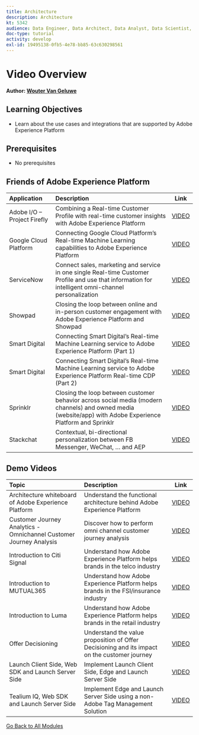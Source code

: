 ```yaml
---
title: Architecture
description: Architecture
kt: 5342
audience: Data Engineer, Data Architect, Data Analyst, Data Scientist, Orchestration Engineer, BI Expert, Marketer
doc-type: tutorial
activity: develop
exl-id: 19495138-0fb5-4e78-bb85-63c630298561
---
```

# Video Overview

**Author: [Wouter Van Geluwe](https://www.linkedin.com/in/woutervangeluwe/)**

## Learning Objectives

- Learn about the use cases and integrations that are supported by Adobe Experience Platform

## Prerequisites

- No prerequisites

## Friends of Adobe Experience Platform

| Application| Description     | Link | 
|:-------------|:-------------| :---------------:|
|Adobe I/O – Project Firefly| Combining a Real-time Customer Profile with real-time customer insights with Adobe Experience Platform| [VIDEO](https://video.tv.adobe.com/v/36637?quality=12&learn=on)|
|Google Cloud Platform|Connecting Google Cloud Platform’s Real-time Machine Learning capabilities to Adobe Experience Platform |[VIDEO](https://video.tv.adobe.com/v/36638?quality=12&learn=on)|
|ServiceNow| Connect sales, marketing and service in one single Real-time Customer Profile and use that information for intelligent omni-channel personalization|[VIDEO](https://video.tv.adobe.com/v/39483?quality=12&learn=on) |
|Showpad|Closing the loop between online and in-person customer engagement with Adobe Experience Platform and Showpad|[VIDEO](https://video.tv.adobe.com/v/36363?quality=12&learn=on)|
|Smart Digital|Connecting Smart Digital’s Real-time Machine Learning service to Adobe Experience Platform (Part 1) |[VIDEO](https://video.tv.adobe.com/v/36324?quality=12&learn=on)|
|Smart Digital|Connecting Smart Digital’s Real-time Machine Learning service to Adobe Experience Platform Real-time CDP (Part 2)|[VIDEO](https://video.tv.adobe.com/v/327187?quality=12&learn=on)|
|Sprinklr| Closing the loop between customer behavior across social media (modern channels) and owned media (website/app) with Adobe Experience Platform and Sprinklr | [VIDEO](https://video.tv.adobe.com/v/331779?quality=12&learn=on) |
|Stackchat| Contextual, bi-directional personalization between FB Messenger, WeChat, … and AEP | [VIDEO](https://video.tv.adobe.com/v/35846?quality=12&learn=on) |


## Demo Videos

| Topic|Description| Link | 
|:-------------|:---------------|:---------------:|
|Architecture whiteboard of Adobe Experience Platform|Understand the functional architecture behind Adobe Experience Platform| [VIDEO](https://video.tv.adobe.com/v/35266?quality=12&learn=on)|
| Customer Journey Analytics - Omnichannel Customer Journey Analysis|Discover how to perform omni channel customer journey analysis| [VIDEO](https://video.tv.adobe.com/v/327188?quality=12&learn=on)|
|Introduction to Citi Signal|Understand how Adobe Experience Platform helps brands in the telco industry| [VIDEO](https://video.tv.adobe.com/v/35138?quality=12&learn=on)|
|Introduction to MUTUAL365|Understand how Adobe Experience Platform helps brands in the FSI/insurance industry| [VIDEO](https://video.tv.adobe.com/v/35498?quality=12&learn=on)|
|Introduction to Luma|Understand how Adobe Experience Platform helps brands in the retail industry| [VIDEO](https://video.tv.adobe.com/v/35137?quality=12&learn=on)|
|Offer Decisioning| Understand the value proposition of Offer Decisioning and its impact on the customer journey|[VIDEO](https://video.tv.adobe.com/v/328829?quality=12&learn=on)|
|Launch Client Side, Web SDK and Launch Server Side| Implement Launch Client Side, Edge and Launch Server Side|[VIDEO](https://video.tv.adobe.com/v/331987?quality=12&learn=on)|
|Tealium IQ, Web SDK and Launch Server Side| Implement Edge and Launch Server Side using a non-Adobe Tag Management Solution|[VIDEO](https://video.tv.adobe.com/v/331986?quality=12&learn=on)|

[Go Back to All Modules](./overview.md)
